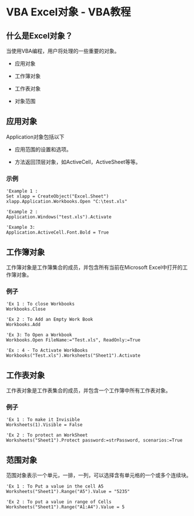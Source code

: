 # VBA Excel对象 - VBA教程

## 什么是Excel对象？

当使用VBA编程，用户将处理的一些重要的对象。

*   应用对象

*   工作簿对象

*   工作表对象

*   对象范围

## 应用对象

Application对象包括以下

*   应用范围的设置和选项。

*   方法返回顶层对象，如ActiveCell，ActiveSheet等等。

### 示例

```
'Example 1 :
Set xlapp = CreateObject("Excel.Sheet") 
xlapp.Application.Workbooks.Open "C:\test.xls"

'Example 2 :
Application.Windows("test.xls").Activate

'Example 3:
Application.ActiveCell.Font.Bold = True
```

## 工作簿对象

工作簿对象是工作簿集合的成员，并包含所有当前在Microsoft Excel中打开的工作簿对象。

### 例子

```
'Ex 1 : To close Workbooks
Workbooks.Close

'Ex 2 : To Add an Empty Work Book
Workbooks.Add

'Ex 3: To Open a Workbook
Workbooks.Open FileName:="Test.xls", ReadOnly:=True

'Ex : 4 - To Activate WorkBooks
Workbooks("Test.xls").Worksheets("Sheet1").Activate
```

## 工作表对象

工作表对象是工作表集合的成员，并包含一个工作簿中所有工作表对象。

### 例子

```
'Ex 1 : To make it Invisible
Worksheets(1).Visible = False

'Ex 2 : To protect an WorkSheet
Worksheets("Sheet1").Protect password:=strPassword, scenarios:=True
```

## 范围对象

范围对象表示一个单元，一排，一列，可以选择含有单元格的一个或多个连续块。

```
'Ex 1 : To Put a value in the cell A5
Worksheets("Sheet1").Range("A5").Value = "5235"

'Ex 2 : To put a value in range of Cells
Worksheets("Sheet1").Range("A1:A4").Value = 5
```

